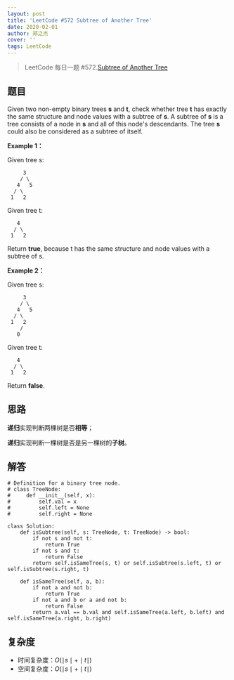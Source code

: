 ```yaml
---
layout: post
title: 'LeetCode #572 Subtree of Another Tree'
date: 2020-02-01
author: 郑之杰
cover: ''
tags: LeetCode
---
```


> LeetCode 每日一题 #572.[Subtree of Another Tree](https://leetcode-cn.com/problems/subtree-of-another-tree/)

## 题目
Given two non-empty binary trees **s** and **t**, check whether tree **t** has exactly the same structure and node values with a subtree of **s**. A subtree of **s** is a tree consists of a node in **s** and all of this node's descendants. The tree **s** could also be considered as a subtree of itself.


**Example 1：**

Given tree s:

```
     3
    / \
   4   5
  / \
 1   2
```

Given tree t:

```
   4 
  / \
 1   2
```

Return **true**, because t has the same structure and node values with a subtree of s.

**Example 2：**

Given tree s:

```
     3
    / \
   4   5
  / \
 1   2
    /
   0
```

Given tree t:

```
   4
  / \
 1   2
```

Return **false**.

## 思路
**递归**实现判断两棵树是否**相等**；

**递归**实现判断一棵树是否是另一棵树的**子树**。

## 解答
```
# Definition for a binary tree node.
# class TreeNode:
#     def __init__(self, x):
#         self.val = x
#         self.left = None
#         self.right = None

class Solution:
    def isSubtree(self, s: TreeNode, t: TreeNode) -> bool:
        if not s and not t:
            return True
        if not s and t:
            return False
        return self.isSameTree(s, t) or self.isSubtree(s.left, t) or self.isSubtree(s.right, t)
        
    def isSameTree(self, a, b):
        if not a and not b:
            return True
        if not a and b or a and not b:
            return False
        return a.val == b.val and self.isSameTree(a.left, b.left) and self.isSameTree(a.right, b.right)
```

## 复杂度
- 时间复杂度：$O(\mid s \mid + \mid t \mid)$
- 空间复杂度：$O(\mid s \mid + \mid t \mid)$